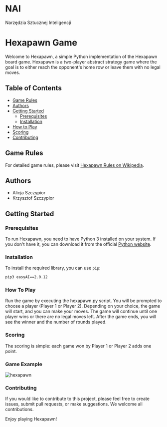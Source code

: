 # NAI
Narzędzia Sztucznej Inteligencji
# Hexapawn Game

Welcome to Hexapawn, a simple Python implementation of the Hexapawn board game. Hexapawn is a two-player abstract strategy game where the goal is to either reach the opponent's home row or leave them with no legal moves.

## Table of Contents

- [Game Rules](#game-rules)
- [Authors](#authors)
- [Getting Started](#getting-started)
  - [Prerequisites](#prerequisites)
  - [Installation](#installation)
- [How to Play](#how-to-play)
- [Scoring](#scoring)
- [Contributing](#contributing)

## Game Rules

For detailed game rules, please visit [Hexapawn Rules on Wikipedia](https://en.wikipedia.org/wiki/Hexapawn#External_links).

## Authors

- Alicja Szczypior
- Krzysztof Szczypior

## Getting Started


### Prerequisites

To run Hexapawn, you need to have Python 3 installed on your system. If you don't have it, you can download it from the official [Python website](https://www.python.org/downloads/).

### Installation

To install the required library, you can use `pip`:

```bash
pip3 easyAI==2.0.12
```
### How To Play

Run the game by executing the hexapawn.py script.
You will be prompted to choose a player (Player 1 or Player 2).
Depending on your choice, the game will start, and you can make your moves.
The game will continue until one player wins or there are no legal moves left.
After the game ends, you will see the winner and the number of rounds played.

### Scoring

The scoring is simple: each game won by Player 1 or Player 2 adds one point.

### Game Example
![hexapawn](https://github.com/s23578-pj/NAI/assets/73029891/1cb073d5-f2f4-44e2-bf18-4a9d796590b2)

### Contributing

If you would like to contribute to this project, please feel free to create issues, submit pull requests, or make suggestions. We welcome all contributions.

Enjoy playing Hexapawn!
